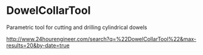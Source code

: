 # DowelCollarTool
Parametric tool for cutting and drilling cylindrical dowels

http://www.24hourengineer.com/search?q=%22DowelCollarTool%22&max-results=20&by-date=true
